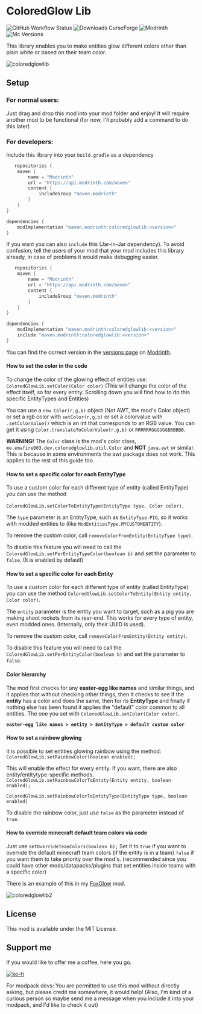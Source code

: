 # ColoredGlow Lib
![GitHub Workflow Status](https://img.shields.io/github/workflow/status/Emafire003/ColoredGlowLib/build?style=flat-square)
![Downloads CurseForge](https://cf.way2muchnoise.eu/full_coloredglowlib_downloads.svg?badge_style=flat)
![Modrinth](https://img.shields.io/modrinth/dt/coloredglowlib?color=green&label=Modrinth%20downloads&style=flat-square)
![Mc Versions](https://cf.way2muchnoise.eu/versions/Minecraft%20versions_coloredglowlib_all.svg?badge_style=flat)

This library enables you to make entities glow different colors other than plain white or based on their team color.

![coloredglowlib](https://user-images.githubusercontent.com/29462910/154980788-09722978-0594-48b2-a873-3d6b0434295b.png)


## Setup
### For normal users:
Just drag and drop this mod into your mod folder and enjoy! It will require another mod to be functional (for now, I'll probably add a command to do this later)

### For developers:
Include this library into your `build.gradle` as a dependency
```gradle
   repositories {
    maven {
        name = "Modrinth"
        url = "https://api.modrinth.com/maven"
        content {
            includeGroup "maven.modrinth"
        }
    }
}

dependencies {
    modImplementation "maven.modrinth:coloredglowlib:<version>"
}
```
If you want you can also `include` this (Jar-in-Jar dependency). To avoid confusion, tell the users of your mod that your mod includes this library already, in case of problems it would make debugging easier.
```gradle
   repositories {
    maven {
        name = "Modrinth"
        url = "https://api.modrinth.com/maven"
        content {
            includeGroup "maven.modrinth"
        }
    }
}

dependencies {
    modImplementation "maven.modrinth:coloredglowlib:<version>"
    include "maven.modrinth:coloredglowlib:<version>"
}
```

You can find the correct version in the [versions page](https://modrinth.com/mod/coloredglowlib/versions) on [Modrinth](https://modrinth.com/mod/coloredglowlib).


#### How to set the color in the code
To change the color of the glowing effect of entities use:
`ColoredGlowLib.setColor(Color color)`
(This will change the color of the effect itself, so for every entity. Scrolling down you will find how to do this specific EntityTypes and Entities)

You can use a `new Color(r,g,b)` object (Not AWT, the mod's Color object) or set a rgb color with `setColor(r,g,b)` or set a colorvalue with `.setColorValue()` which is an int that corresponds to an RGB value. You can get it using `Color.translateToColorValue(r,g,b)` or `RRRRRRGGGGGGBBBBBB`.

**WARNING!** The `Color` class is the mod's color class, `me.emafire003.dev.coloredglowlib.util.Color` and **NOT** `java.awt` 
or similar. This is because in some environments the awt package does not work. This applies to the rest 
of this guide too.

#### How to set a specific color for each EntityType
To use a custom color for each different type of entity (called EntityType) you can use the method 

`ColoredGlowLib.setColorToEntityType(EntityType type, Color color)`.

The `type` parameter is an EntityType, such as `EntityType.PIG`, so it works with modded entities to (like `ModEntitiesType.MYCUSTOMENTITY`).

To remove the custom color, call `removeColorFromEntity(EntityType type)`.

To disable this feature you will need to call the `ColoredGlowLib.setPerEntityTypeColor(boolean b)` and set the parameter to `false`. (It is enabled by default)


#### How to set a specific color for each Entity
To use a custom color for each different type of entity (called EntityType) you can use the method `ColoredGlowLib.setColorToEntity(Entity entity, Color color)`.

The `entity` parameter is the entity you want to target, such as a pig you are making shoot rockets from its rear-end. This works for every type of entity, even modded ones. (Internally, only their UUID is used).

To remove the custom color, call `removeColorFromEntity(Entity entity)`.

To disable this feature you will need to call the `ColoredGlowLib.setPerEntityColor(boolean b)` and set the parameter to `false`.

#### Color hierarchy
The mod first checks for any **easter-egg like names** and similar things, and it applies that without checking other things, then it checks to see if the **entity** has a color and does the same, then for its **EntityType** and finally if nothing else has been found it applies the "default" color common to all entities.
The one you set with `ColoredGlowLib.setColor(Color color)`.

**`easter-egg like names > entity > EntityType > default custom color`**

#### How to set a rainbow glowing
It is possible to set entities glowing rainbow using the method:
`ColoredGlowLib.setRainbowColor(boolean enabled);`

This will enable the effect for every entity. If you want, there are also entity/entitytype-specific methods.
`ColoredGlowLib.setRainbowColorToEntity(Entity entity, boolean enabled);`

`ColoredGlowLib.setRainbowColorToEntityType(EntityType type, boolean enabled)`

To disable the rainbow color, just use `false` as the parameter instead of `true`.



#### How to override minecraft default team colors via code
Just use `setOverrideTeamColors(boolean b);` Set it to `true` if you want to override the default minecraft team colors (if the entity is in a team) `false` if you want them to take priority over the mod's. (recommended since you could have other mods/datapacks/plugins that set entities inside teams with a specific color)

There is an example of this in my [FoxGlow](https://github.com/Emafire003/FoxGlow) mod.

![coloredglowlib2](https://user-images.githubusercontent.com/29462910/154981142-5f871d46-2f33-46f4-94a4-7885189b01a3.png)


## License

This mod is available under the MIT License.

## Support me
If you would like to offer me a coffee, here you go.

[![ko-fi](https://ko-fi.com/img/githubbutton_sm.svg)](https://ko-fi.com/S6S88307C)

For modpack devs: You are permitted to use this mod without directly asking, but please credit me somewhere, it would help! (Also, I'm kind of a curious person so maybe send me a message when you include it into your modpack, and I'd like to check it out)
